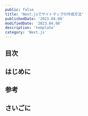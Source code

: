 ```yaml
---
public: false
title: 'Next.jsでサイトマップの作成方法'
publishedDate: '2023.04.08'
modifiedDate: '2023.04.08'
description: 'template'
category: 'Next.js'
---
```


## 目次

## はじめに

## 参考

## さいごに
